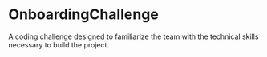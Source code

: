 # OnboardingChallenge
A coding challenge designed to familiarize the team with the technical skills necessary to build the project.
